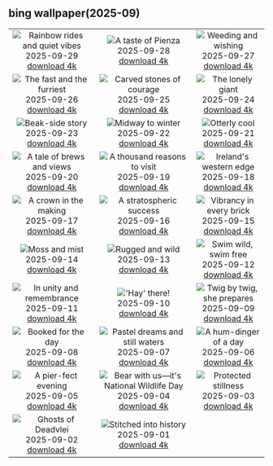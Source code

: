 ## bing wallpaper(2025-09)

|  |  |  |
| :----: | :----: | :----: |
| ![Rainbow rides and quiet vibes](https://cn.bing.com/th?id=OHR.HoutenHouses_EN-US8966537355_UHD.jpg&pid=hp&w=384&h=216&rs=1&c=4) <br/>2025-09-29 [download 4k](https://cn.bing.com/th?id=OHR.HoutenHouses_EN-US8966537355_UHD.jpg)| ![A taste of Pienza](https://cn.bing.com/th?id=OHR.PienzaItaly_EN-US8831227247_UHD.jpg&pid=hp&w=384&h=216&rs=1&c=4) <br/>2025-09-28 [download 4k](https://cn.bing.com/th?id=OHR.PienzaItaly_EN-US8831227247_UHD.jpg)| ![Weeding and wishing](https://cn.bing.com/th?id=OHR.TankLakes_EN-US9278332978_UHD.jpg&pid=hp&w=384&h=216&rs=1&c=4) <br/>2025-09-27 [download 4k](https://cn.bing.com/th?id=OHR.TankLakes_EN-US9278332978_UHD.jpg)|
| ![The fast and the furriest](https://cn.bing.com/th?id=OHR.AutumnChipmunk_EN-US9248365602_UHD.jpg&pid=hp&w=384&h=216&rs=1&c=4) <br/>2025-09-26 [download 4k](https://cn.bing.com/th?id=OHR.AutumnChipmunk_EN-US9248365602_UHD.jpg)| ![Carved stones of courage](https://cn.bing.com/th?id=OHR.FortChittorgarh_EN-US9184486139_UHD.jpg&pid=hp&w=384&h=216&rs=1&c=4) <br/>2025-09-25 [download 4k](https://cn.bing.com/th?id=OHR.FortChittorgarh_EN-US9184486139_UHD.jpg)| ![The lonely giant](https://cn.bing.com/th?id=OHR.BearLodge_EN-US9061134971_UHD.jpg&pid=hp&w=384&h=216&rs=1&c=4) <br/>2025-09-24 [download 4k](https://cn.bing.com/th?id=OHR.BearLodge_EN-US9061134971_UHD.jpg)|
| ![Beak-side story](https://cn.bing.com/th?id=OHR.ToucanForest_EN-US8319635845_UHD.jpg&pid=hp&w=384&h=216&rs=1&c=4) <br/>2025-09-23 [download 4k](https://cn.bing.com/th?id=OHR.ToucanForest_EN-US8319635845_UHD.jpg)| ![Midway to winter](https://cn.bing.com/th?id=OHR.AspenEquinox_EN-US8237887036_UHD.jpg&pid=hp&w=384&h=216&rs=1&c=4) <br/>2025-09-22 [download 4k](https://cn.bing.com/th?id=OHR.AspenEquinox_EN-US8237887036_UHD.jpg)| ![Otterly cool](https://cn.bing.com/th?id=OHR.IceOtters_EN-US7982442590_UHD.jpg&pid=hp&w=384&h=216&rs=1&c=4) <br/>2025-09-21 [download 4k](https://cn.bing.com/th?id=OHR.IceOtters_EN-US7982442590_UHD.jpg)|
| ![A tale of brews and views](https://cn.bing.com/th?id=OHR.OktoberfestSwing_EN-US7916182497_UHD.jpg&pid=hp&w=384&h=216&rs=1&c=4) <br/>2025-09-20 [download 4k](https://cn.bing.com/th?id=OHR.OktoberfestSwing_EN-US7916182497_UHD.jpg)| ![A thousand reasons to visit](https://cn.bing.com/th?id=OHR.ThousandIslands_EN-US7884567746_UHD.jpg&pid=hp&w=384&h=216&rs=1&c=4) <br/>2025-09-19 [download 4k](https://cn.bing.com/th?id=OHR.ThousandIslands_EN-US7884567746_UHD.jpg)| ![Ireland's western edge](https://cn.bing.com/th?id=OHR.DunquinIreland_EN-US9846056364_UHD.jpg&pid=hp&w=384&h=216&rs=1&c=4) <br/>2025-09-18 [download 4k](https://cn.bing.com/th?id=OHR.DunquinIreland_EN-US9846056364_UHD.jpg)|
| ![A crown in the making](https://cn.bing.com/th?id=OHR.YoungMoose_EN-US2991221135_UHD.jpg&pid=hp&w=384&h=216&rs=1&c=4) <br/>2025-09-17 [download 4k](https://cn.bing.com/th?id=OHR.YoungMoose_EN-US2991221135_UHD.jpg)| ![A stratospheric success](https://cn.bing.com/th?id=OHR.OzoneEarth_EN-US9728527733_UHD.jpg&pid=hp&w=384&h=216&rs=1&c=4) <br/>2025-09-16 [download 4k](https://cn.bing.com/th?id=OHR.OzoneEarth_EN-US9728527733_UHD.jpg)| ![Vibrancy in every brick](https://cn.bing.com/th?id=OHR.DallasLegorreta_EN-US9050675226_UHD.jpg&pid=hp&w=384&h=216&rs=1&c=4) <br/>2025-09-15 [download 4k](https://cn.bing.com/th?id=OHR.DallasLegorreta_EN-US9050675226_UHD.jpg)|
| ![Moss and mist](https://cn.bing.com/th?id=OHR.HohWaterfall_EN-US9003533736_UHD.jpg&pid=hp&w=384&h=216&rs=1&c=4) <br/>2025-09-14 [download 4k](https://cn.bing.com/th?id=OHR.HohWaterfall_EN-US9003533736_UHD.jpg)| ![Rugged and wild](https://cn.bing.com/th?id=OHR.PointReyesSeashore_EN-US8949381326_UHD.jpg&pid=hp&w=384&h=216&rs=1&c=4) <br/>2025-09-13 [download 4k](https://cn.bing.com/th?id=OHR.PointReyesSeashore_EN-US8949381326_UHD.jpg)| ![Swim wild, swim free](https://cn.bing.com/th?id=OHR.SpinnerDolphins_EN-US8860882818_UHD.jpg&pid=hp&w=384&h=216&rs=1&c=4) <br/>2025-09-12 [download 4k](https://cn.bing.com/th?id=OHR.SpinnerDolphins_EN-US8860882818_UHD.jpg)|
| ![In unity and remembrance](https://cn.bing.com/th?id=OHR.LibertyManhattan_EN-US8781721086_UHD.jpg&pid=hp&w=384&h=216&rs=1&c=4) <br/>2025-09-11 [download 4k](https://cn.bing.com/th?id=OHR.LibertyManhattan_EN-US8781721086_UHD.jpg)| !['Hay' there!](https://cn.bing.com/th?id=OHR.YorkshireHay_EN-US8523120193_UHD.jpg&pid=hp&w=384&h=216&rs=1&c=4) <br/>2025-09-10 [download 4k](https://cn.bing.com/th?id=OHR.YorkshireHay_EN-US8523120193_UHD.jpg)| ![Twig by twig, she prepares](https://cn.bing.com/th?id=OHR.SwissSquirrel_EN-US8185093853_UHD.jpg&pid=hp&w=384&h=216&rs=1&c=4) <br/>2025-09-09 [download 4k](https://cn.bing.com/th?id=OHR.SwissSquirrel_EN-US8185093853_UHD.jpg)|
| ![Booked for the day](https://cn.bing.com/th?id=OHR.OrchardLibrary_EN-US8095609746_UHD.jpg&pid=hp&w=384&h=216&rs=1&c=4) <br/>2025-09-08 [download 4k](https://cn.bing.com/th?id=OHR.OrchardLibrary_EN-US8095609746_UHD.jpg)| ![Pastel dreams and still waters](https://cn.bing.com/th?id=OHR.BlueGdansk_EN-US8032283831_UHD.jpg&pid=hp&w=384&h=216&rs=1&c=4) <br/>2025-09-07 [download 4k](https://cn.bing.com/th?id=OHR.BlueGdansk_EN-US8032283831_UHD.jpg)| ![A hum-dinger of a day](https://cn.bing.com/th?id=OHR.RufousHummer_EN-US7346003108_UHD.jpg&pid=hp&w=384&h=216&rs=1&c=4) <br/>2025-09-06 [download 4k](https://cn.bing.com/th?id=OHR.RufousHummer_EN-US7346003108_UHD.jpg)|
| ![A pier-fect evening](https://cn.bing.com/th?id=OHR.SunsetPier_EN-US7261804528_UHD.jpg&pid=hp&w=384&h=216&rs=1&c=4) <br/>2025-09-05 [download 4k](https://cn.bing.com/th?id=OHR.SunsetPier_EN-US7261804528_UHD.jpg)| ![Bear with us—it's National Wildlife Day](https://cn.bing.com/th?id=OHR.WrestlingBears_EN-US4338158114_UHD.jpg&pid=hp&w=384&h=216&rs=1&c=4) <br/>2025-09-04 [download 4k](https://cn.bing.com/th?id=OHR.WrestlingBears_EN-US4338158114_UHD.jpg)| ![Protected stillness](https://cn.bing.com/th?id=OHR.MinnesotaWaters_EN-US4282198656_UHD.jpg&pid=hp&w=384&h=216&rs=1&c=4) <br/>2025-09-03 [download 4k](https://cn.bing.com/th?id=OHR.MinnesotaWaters_EN-US4282198656_UHD.jpg)|
| ![Ghosts of Deadvlei](https://cn.bing.com/th?id=OHR.DeadvleiTrees_EN-US4233800313_UHD.jpg&pid=hp&w=384&h=216&rs=1&c=4) <br/>2025-09-02 [download 4k](https://cn.bing.com/th?id=OHR.DeadvleiTrees_EN-US4233800313_UHD.jpg)| ![Stitched into history](https://cn.bing.com/th?id=OHR.LaborDayChicago_EN-US3947410593_UHD.jpg&pid=hp&w=384&h=216&rs=1&c=4) <br/>2025-09-01 [download 4k](https://cn.bing.com/th?id=OHR.LaborDayChicago_EN-US3947410593_UHD.jpg)|
